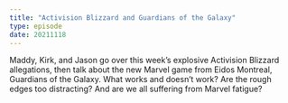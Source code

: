 ```yaml
---
title: "Activision Blizzard and Guardians of the Galaxy"
type: episode
date: 20211118
---
```

Maddy, Kirk, and Jason go over this week’s explosive Activision Blizzard allegations, then talk about the new Marvel game from Eidos Montreal, Guardians of the Galaxy. What works and doesn’t work? Are the rough edges too distracting? And are we all suffering from Marvel fatigue?